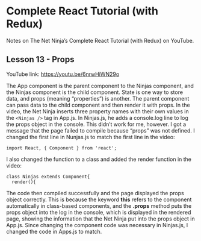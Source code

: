 # Complete React Tutorial (with Redux)

Notes on The Net Ninja’s Complete React Tutorial (with Redux) on YouTube.

## Lesson 13 - Props

YouTube link: https://youtu.be/6nrwHiWN29o

The App component is the parent component to the Ninjas component, and the Ninjas component is the child component. State is one way to store data, and props (meaning “properties”) is another. The parent component can pass data to the child component and then render it with props. In the video, the Net Ninja inserts three property names with their own values in the `<Ninjas />` tag in App.js. In Ninjas.js, he adds a console.log line to log the props object in the console. This didn’t work for me, however. I got a message that the page failed to compile because “props” was not defined. I changed the first line in Nunjas.js to match the first line in the video:

`import React, { Component } from 'react';`

I also changed the function to a class and added the render function in the video:

```
class Ninjas extends Component{
  render(){
```
The code then compiled successfully and the page displayed the props object correctly. This is because the keyword __this__ refers to the component automatically in class-based components, and the __.props__ method puts the props object into the log in the console, which is displayed in the rendered page, showing the information that the Net Ninja put into the props object in App.js. Since changing the component code was necessary in Ninjas.js, I changed the code in Apps.js to match.

